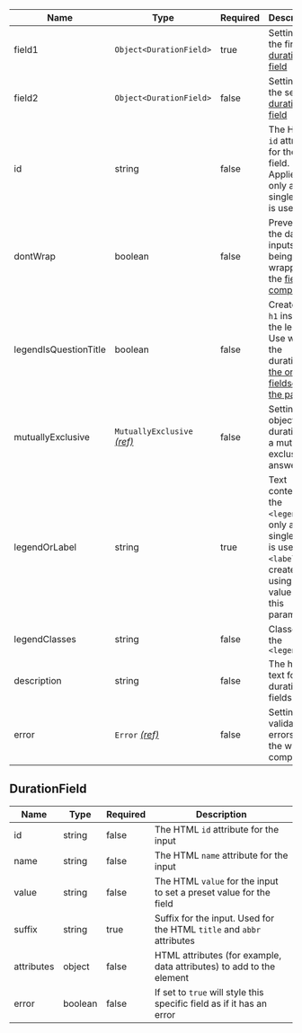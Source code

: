 | Name                  | Type                                                          | Required | Description                                                                                                                                    |
| --------------------- | ------------------------------------------------------------- | -------- | ---------------------------------------------------------------------------------------------------------------------------------------------- |
| field1                | `Object<DurationField>`                                       | true     | Settings for the first [duration field](#durationfield)                                                                                        |
| field2                | `Object<DurationField>`                                       | false    | Settings for the second [duration field](#durationfield)                                                                                       |
| id                    | string                                                        | false    | The HTML `id` attribute for the field. Applied if only a single field is used                                                                  |
| dontWrap              | boolean                                                       | false    | Prevents the date inputs from being wrapped in the [fieldset component](/components/fieldset)                                                  |
| legendIsQuestionTitle | boolean                                                       | false    | Creates an `h1` inside the legend. Use when the duration is [the only fieldset on the page](/components/fieldset#legend-as-pagequestion-title) |
| mutuallyExclusive     | `MutuallyExclusive` [_(ref)_](/components/mutually-exclusive) | false    | Settings object if the duration is a mutually exclusive answer                                                                                 |
| legendOrLabel         | string                                                        | true     | Text content for the `<legend>`. If only a single field is used, a `<label>` is created using the value from this parameter                    |
| legendClasses         | string                                                        | false    | Classes for the `<legend>`                                                                                                                     |
| description           | string                                                        | false    | The hint text for the duration fields                                                                                                          |
| error                 | `Error` [_(ref)_](/components/error)                          | false    | Settings for validation errors for the whole component                                                                                         |

## DurationField

| Name       | Type    | Required | Description                                                           |
| ---------- | ------- | -------- | --------------------------------------------------------------------- |
| id         | string  | false    | The HTML `id` attribute for the input                                 |
| name       | string  | false    | The HTML `name` attribute for the input                               |
| value      | string  | false    | The HTML `value` for the input to set a preset value for the field    |
| suffix     | string  | true     | Suffix for the input. Used for the HTML `title` and `abbr` attributes |
| attributes | object  | false    | HTML attributes (for example, data attributes) to add to the element  |
| error      | boolean | false    | If set to `true` will style this specific field as if it has an error |
